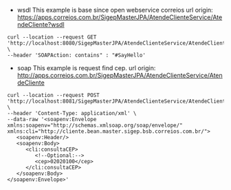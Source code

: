 - wsdl
This example is base since open webservice correios
url origin: https://apps.correios.com.br/SigepMasterJPA/AtendeClienteService/AtendeCliente?wsdl

```
curl --location --request GET 'http://localhost:8080/SigepMasterJPA/AtendeClienteService/AtendeCliente.wsdl' \
--header 'SOAPAction: contains" : "#SayHello'
```

- soap
This example is request find cep.
url origin: http://apps.correios.com.br/SigepMasterJPA/AtendeClienteService/AtendeCliente

```
curl --location --request POST 'http://localhost:8081/SigepMasterJPA/AtendeClienteService/AtendeCliente' \
--header 'Content-Type: application/xml' \
--data-raw '<soapenv:Envelope xmlns:soapenv="http://schemas.xmlsoap.org/soap/envelope/" xmlns:cli="http://cliente.bean.master.sigep.bsb.correios.com.br/">
   <soapenv:Header/>
   <soapenv:Body>
      <cli:consultaCEP>
         <!--Optional:-->
         <cep>02020100</cep>
      </cli:consultaCEP>
   </soapenv:Body>
</soapenv:Envelope>'
```
